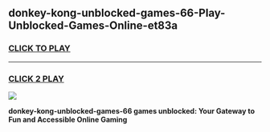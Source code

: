 
## donkey-kong-unblocked-games-66-Play-Unblocked-Games-Online-et83a
<h3>
<a href="https://premium76.site?title=donkey-kong-unblocked-games-66&ref=25A">CLICK TO PLAY</a></h3>
<hr>

<h3>
<a href="https://premium76.site?title=donkey-kong-unblocked-games-66&ref=25A">CLICK 2 PLAY</a>
  
</h3>

<a href="https://premium76.site?title=donkey-kong-unblocked-games-66&ref=25A"><img src="https://clearcache.store/games.png"></a>


**donkey-kong-unblocked-games-66 games unblocked: Your Gateway to Fun and Accessible Online Gaming**
